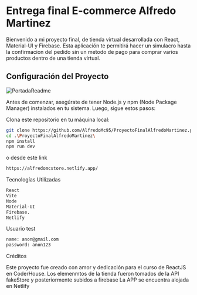 # Entrega final E-commerce Alfredo Martinez

Bienvenido a mi proyecto final, de tienda virtual desarrollada con React, Material-UI y Firebase. Esta aplicación te permitirá hacer un simulacro hasta la confirmacion del pedido sin un metodo de pago para comprar varios productos dentro de una tienda virtual.

## Configuración del Proyecto

![PortadaReadme](https://github.com/AlfredoMc95/ProyectoFinalAlfredoMartinez/blob/main/public/PortadaReadme.gif)

Antes de comenzar, asegúrate de tener Node.js y npm (Node Package Manager) instalados en tu sistema. Luego, sigue estos pasos:

Clona este repositorio en tu máquina local:

```bash
git clone https://github.com/AlfredoMc95/ProyectoFinalAlfredoMartinez.git
cd .\ProyectoFinalAlfredoMartinez\
npm install
npm run dev
```

o desde este link

```bash
https://alfredomcstore.netlify.app/
```

Tecnologías Utilizadas

```bash
React
Vite
Node
Material-UI
Firebase.
Netlify
```

Usuario test

```bash
name: anon@gmail.com
password: anon123
```

Créditos

Este proyecto fue creado con amor y dedicación para el curso de ReactJS en CoderHouse.
Los elemenmtos de la tienda fueron tomados de la API fakeStore y posteriormente subidos a firebase
La APP se encuentra alojada en Netlify
